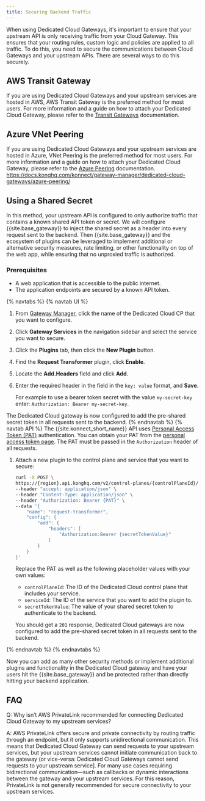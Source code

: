 ```yaml
---
title: Securing Backend Traffic
---
```


When using Dedicated Cloud Gateways, it's important to ensure that your upstream API is only receiving traffic from your Cloud Gateway. This ensures that your routing rules, custom logic and policies are applied to all traffic. To do this, you need to secure the communications between Cloud Gateways and your upstream APIs. There are several ways to do this securely. 

## AWS Transit Gateway
If you are using Dedicated Cloud Gateways and your upstream services are hosted in AWS, AWS Transit Gateway is the preferred method for most users. For more information and a guide on how to attach your Dedicated Cloud Gateway, please refer to the [Transit Gateways](/konnect/gateway-manager/dedicated-cloud-gateways/transit-gateways/) documentation.


## Azure VNet Peering
If you are using Dedicated Cloud Gateways and your upstream services are hosted in Azure, VNet Peering is the preferred method for most users. For more information and a guide on how to attach your Dedicated Cloud Gateway, please refer to the [Azure Peering](/konnect/gateway-manager/dedicated-cloud-gateways/azure-peering/) documentation.
https://docs.konghq.com/konnect/gateway-manager/dedicated-cloud-gateways/azure-peering/

## Using a Shared Secret
In this method, your upstream API is configured to only authorize traffic that contains a known shared API token or secret. We will configure {{site.base_gateway}} to inject the shared secret as a header into every request sent to the backend. Then {{site.base_gateway}} and the ecosystem of plugins can be leveraged to implement additional or alternative security measures, rate limiting, or other functionality on top of the web app, while ensuring that no unproxied traffic is authorized. 

### Prerequisites

* A web application that is accessible to the public internet.
* The application endpoints are secured by a known API token. 

{% navtabs %}
{% navtab UI %}
1. From [Gateway Manager](https://cloud.konghq.com/gateway-manager), click the name of the Dedicated Cloud CP that you want to configure.

1. Click **Gateway Services** in the navigation sidebar and select the service you want to secure.

1. Click the **Plugins** tab, then click the **New Plugin** button.

1. Find the **Request Transformer** plugin, click **Enable**.

1. Locate the **Add.Headers** field and click **Add**.
	
1. Enter the required header in the field in the `key: value` format, and **Save**.

	For example to use a bearer token secret with the value `my-secret-key` enter: `Authorization: Bearer my-secret-key`.

The Dedicated Cloud gateway is now configured to add the pre-shared secret token in all requests sent to the backend.
{% endnavtab %}
{% navtab API %}
The {{site.konnect_short_name}} API uses [Personal Access Token (PAT)](/konnect/api/#authentication) authentication. You can obtain your PAT from the [personal access token page](https://cloud.konghq.com/global/account/tokens). The PAT must be passed in the `Authorization` header of all requests.

1. Attach a new plugin to the control plane and service that you want to secure:
    ```bash
    curl -X POST \
	https://{region}.api.konghq.com/v2/control-planes/{controlPlaneId}/core-entities/services/{serviceId}/plugins \
    --header "accept: application/json" \
    --header "Content-Type: application/json" \
    --header "Authorization: Bearer {PAT}" \
    --data '{
		"name": "request-transformer",
		"config": {
			"add": {
				"headers": [
					"Authorization:Bearer {secretTokenValue}"
				]
			}
		}
    }'
    ```
	Replace the PAT as well as the following placeholder values with your own values:
	* `controlPlaneId`: The ID of the Dedicated Cloud control plane that includes your service.
	* `serviceId`: The ID of the service that you want to add the plugin to.
	* `secretTokenValue`: The value of your shared secret token to authenticate to the backend.

    You should get a `201` response, Dedicated Cloud gateways are now configured to add the pre-shared secret token in all requests sent to the backend.

{% endnavtab %}
{% endnavtabs %}

Now you can add as many other security methods or implement additional plugins and functionality in the Dedicated Cloud gateway and have your users hit the {{site.base_gateway}} and be protected rather than directly hitting your backend application.


## FAQ

Q: Why isn’t AWS PrivateLink recommended for connecting Dedicated Cloud Gateway to my upstream services?

A: AWS PrivateLink offers secure and private connectivity by routing traffic through an endpoint, but it only supports unidirectional communication. This means that Dedicated Cloud Gateway can send requests to your upstream services, but your upstream services cannot initiate communication back to the gateway (or vice-versa: Dedicated Cloud Gateways cannot send requests to your upstream service]. For many use cases requiring bidirectional communication—such as callbacks or dynamic interactions between the gateway and your upstream services. For this reason, PrivateLink is not generally recommended for secure connectivity to your upstream services. 





